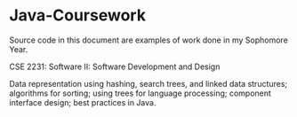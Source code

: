 # Java-Coursework

Source code in this document are examples of work done in my Sophomore Year.

CSE 2231: Software II: Software Development and Design

Data representation using hashing, search trees, and linked data structures; algorithms for sorting; using trees for language processing; component interface design; best practices in Java.

